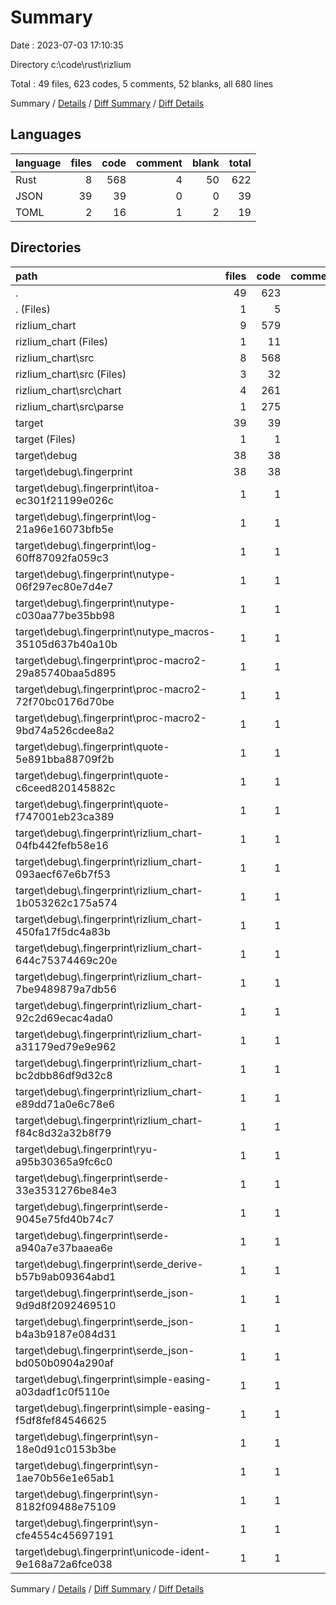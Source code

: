 # Summary

Date : 2023-07-03 17:10:35

Directory c:\\code\\rust\\rizlium

Total : 49 files,  623 codes, 5 comments, 52 blanks, all 680 lines

Summary / [Details](details.md) / [Diff Summary](diff.md) / [Diff Details](diff-details.md)

## Languages
| language | files | code | comment | blank | total |
| :--- | ---: | ---: | ---: | ---: | ---: |
| Rust | 8 | 568 | 4 | 50 | 622 |
| JSON | 39 | 39 | 0 | 0 | 39 |
| TOML | 2 | 16 | 1 | 2 | 19 |

## Directories
| path | files | code | comment | blank | total |
| :--- | ---: | ---: | ---: | ---: | ---: |
| . | 49 | 623 | 5 | 52 | 680 |
| . (Files) | 1 | 5 | 0 | 0 | 5 |
| rizlium_chart | 9 | 579 | 5 | 52 | 636 |
| rizlium_chart (Files) | 1 | 11 | 1 | 2 | 14 |
| rizlium_chart\\src | 8 | 568 | 4 | 50 | 622 |
| rizlium_chart\\src (Files) | 3 | 32 | 0 | 7 | 39 |
| rizlium_chart\\src\\chart | 4 | 261 | 2 | 26 | 289 |
| rizlium_chart\\src\\parse | 1 | 275 | 2 | 17 | 294 |
| target | 39 | 39 | 0 | 0 | 39 |
| target (Files) | 1 | 1 | 0 | 0 | 1 |
| target\\debug | 38 | 38 | 0 | 0 | 38 |
| target\\debug\\.fingerprint | 38 | 38 | 0 | 0 | 38 |
| target\\debug\\.fingerprint\\itoa-ec301f21199e026c | 1 | 1 | 0 | 0 | 1 |
| target\\debug\\.fingerprint\\log-21a96e16073bfb5e | 1 | 1 | 0 | 0 | 1 |
| target\\debug\\.fingerprint\\log-60ff87092fa059c3 | 1 | 1 | 0 | 0 | 1 |
| target\\debug\\.fingerprint\\nutype-06f297ec80e7d4e7 | 1 | 1 | 0 | 0 | 1 |
| target\\debug\\.fingerprint\\nutype-c030aa77be35bb98 | 1 | 1 | 0 | 0 | 1 |
| target\\debug\\.fingerprint\\nutype_macros-35105d637b40a10b | 1 | 1 | 0 | 0 | 1 |
| target\\debug\\.fingerprint\\proc-macro2-29a85740baa5d895 | 1 | 1 | 0 | 0 | 1 |
| target\\debug\\.fingerprint\\proc-macro2-72f70bc0176d70be | 1 | 1 | 0 | 0 | 1 |
| target\\debug\\.fingerprint\\proc-macro2-9bd74a526cdee8a2 | 1 | 1 | 0 | 0 | 1 |
| target\\debug\\.fingerprint\\quote-5e891bba88709f2b | 1 | 1 | 0 | 0 | 1 |
| target\\debug\\.fingerprint\\quote-c6ceed820145882c | 1 | 1 | 0 | 0 | 1 |
| target\\debug\\.fingerprint\\quote-f747001eb23ca389 | 1 | 1 | 0 | 0 | 1 |
| target\\debug\\.fingerprint\\rizlium_chart-04fb442fefb58e16 | 1 | 1 | 0 | 0 | 1 |
| target\\debug\\.fingerprint\\rizlium_chart-093aecf67e6b7f53 | 1 | 1 | 0 | 0 | 1 |
| target\\debug\\.fingerprint\\rizlium_chart-1b053262c175a574 | 1 | 1 | 0 | 0 | 1 |
| target\\debug\\.fingerprint\\rizlium_chart-450fa17f5dc4a83b | 1 | 1 | 0 | 0 | 1 |
| target\\debug\\.fingerprint\\rizlium_chart-644c75374469c20e | 1 | 1 | 0 | 0 | 1 |
| target\\debug\\.fingerprint\\rizlium_chart-7be9489879a7db56 | 1 | 1 | 0 | 0 | 1 |
| target\\debug\\.fingerprint\\rizlium_chart-92c2d69ecac4ada0 | 1 | 1 | 0 | 0 | 1 |
| target\\debug\\.fingerprint\\rizlium_chart-a31179ed79e9e962 | 1 | 1 | 0 | 0 | 1 |
| target\\debug\\.fingerprint\\rizlium_chart-bc2dbb86df9d32c8 | 1 | 1 | 0 | 0 | 1 |
| target\\debug\\.fingerprint\\rizlium_chart-e89dd71a0e6c78e6 | 1 | 1 | 0 | 0 | 1 |
| target\\debug\\.fingerprint\\rizlium_chart-f84c8d32a32b8f79 | 1 | 1 | 0 | 0 | 1 |
| target\\debug\\.fingerprint\\ryu-a95b30365a9fc6c0 | 1 | 1 | 0 | 0 | 1 |
| target\\debug\\.fingerprint\\serde-33e3531276be84e3 | 1 | 1 | 0 | 0 | 1 |
| target\\debug\\.fingerprint\\serde-9045e75fd40b74c7 | 1 | 1 | 0 | 0 | 1 |
| target\\debug\\.fingerprint\\serde-a940a7e37baaea6e | 1 | 1 | 0 | 0 | 1 |
| target\\debug\\.fingerprint\\serde_derive-b57b9ab09364abd1 | 1 | 1 | 0 | 0 | 1 |
| target\\debug\\.fingerprint\\serde_json-9d9d8f2092469510 | 1 | 1 | 0 | 0 | 1 |
| target\\debug\\.fingerprint\\serde_json-b4a3b9187e084d31 | 1 | 1 | 0 | 0 | 1 |
| target\\debug\\.fingerprint\\serde_json-bd050b0904a290af | 1 | 1 | 0 | 0 | 1 |
| target\\debug\\.fingerprint\\simple-easing-a03dadf1c0f5110e | 1 | 1 | 0 | 0 | 1 |
| target\\debug\\.fingerprint\\simple-easing-f5df8fef84546625 | 1 | 1 | 0 | 0 | 1 |
| target\\debug\\.fingerprint\\syn-18e0d91c0153b3be | 1 | 1 | 0 | 0 | 1 |
| target\\debug\\.fingerprint\\syn-1ae70b56e1e65ab1 | 1 | 1 | 0 | 0 | 1 |
| target\\debug\\.fingerprint\\syn-8182f09488e75109 | 1 | 1 | 0 | 0 | 1 |
| target\\debug\\.fingerprint\\syn-cfe4554c45697191 | 1 | 1 | 0 | 0 | 1 |
| target\\debug\\.fingerprint\\unicode-ident-9e168a72a6fce038 | 1 | 1 | 0 | 0 | 1 |

Summary / [Details](details.md) / [Diff Summary](diff.md) / [Diff Details](diff-details.md)